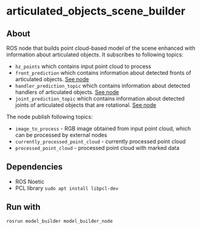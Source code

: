 # articulated_objects_scene_builder

## About
ROS node that builds point cloud-based model of the scene enhanced with information about articulated objects. It subscribes to following topics:
- `hz_points` which contains input point cloud to process
- `front_prediction` which contains information about detected fronts of articulated objects. [See node](https://github.com/arekmula/ros_front_detection_segmentation)
- `handler_prediction_topic` which contains information about detected handlers of articulated objects. [See node](https://github.com/arekmula/ros_handler_detector)
- `joint_prediction_topic` which contains information about detected joints of articulated objects that are rotational. [See node](https://github.com/arekmula/ros_joint_segmentation)

The node publish following topics:
- `image_to_process` - RGB image obtained from input point cloud, which can be processed by external nodes
- `currently_processed_point_cloud` - currently processed point cloud
- `processed_point_cloud` - processed point cloud with marked data

## Dependencies
- ROS Noetic
- PCL library `sudo apt install libpcl-dev`

## Run with
```
rosrun model_builder model_builder_node
```
